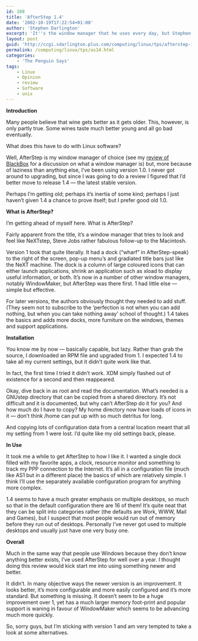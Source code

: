 ```yaml
---
id: 108
title: 'AfterStep 1.4'
date: '2002-10-19T17:22:54+01:00'
author: 'Stephen Darlington'
excerpt: 'It''s the window manager that he uses every day, but Stephen Darlington only now gets around to giving his opinion of it. '
layout: post
guid: 'http://ccgi.sdarlington.plus.com/computing/linux/tps/afterstep-14.html'
permalink: /computing/linux/tps/as14.html
categories:
    - 'The Penguin Says'
tags:
    - Linux
    - Opinion
    - review
    - Software
    - unix
---
```


**Introduction**

Many people believe that wine gets better as it gets older. This, however, is only partly true. Some wines taste much better young and all go bad eventually.

What does this have to do with Linux software?

Well, AfterStep is my window manager of choice (see my [review of BlackBox](blackbox.html) for a discussion on what a window manager is) but, more because of laziness than anything else, I’ve been using version 1.0. I never got around to upgrading, but since I was going to do a review I figured that I’d better move to release 1.4 — the latest stable version.

Perhaps I’m getting old; perhaps it’s inertia of some kind; perhaps I just haven’t given 1.4 a chance to prove itself; but I prefer good old 1.0.

**What is AfterStep?**

I’m getting ahead of myself here. What is AfterStep?

Fairly apparent from the title, it’s a window manager that tries to look and feel like NeXTstep, Steve Jobs rather fabulous follow-up to the Macintosh.

Version 1 took that quite literally. It had a dock (“wharf” in AfterStep-speak) to the right of the screen, pop-up menu’s and gradiated title bars just like the NeXT machine. The dock is a column of large coloured icons that can either launch applications, shrink an application such as xload to display useful information, or both. It’s now in a number of other window managers, notably WindowMaker, but AfterStep was there first. 1 had little else — simple but effective.

For later versions, the authors obviously thought they needed to add stuff. (They seem not to subscribe to the ‘perfection is not when you can add nothing, but when you can take nothing away’ school of thought.) 1.4 takes the basics and adds more docks, more furniture on the windows, themes and support applications.

**Installation**

You know me by now — basically capable, but lazy. Rather than grab the source, I downloaded an RPM file and upgraded from 1. I expected 1.4 to take all my current settings, but it didn’t quite work like that.

In fact, the first time I tried it didn’t work. XDM simply flashed out of existence for a second and then reappeared.

Okay, dive back in as root and read the documentation. What’s needed is a GNUstep directory that can be copied from a shared directory. It’s not difficult and it is documented, but why can’t AfterStep do it for you? And how much do I have to copy? My home directory now have loads of icons in it — don’t think /home can put up with so much detritus for long.

And copying lots of configuration data from a central location meant that all my setting from 1 were lost. I’d quite like my old settings back, please.

**In Use**

It took me a while to get AfterStep to how I like it. I wanted a single dock filled with my favorite apps, a clock, resource monitor and something to track my PPP connection to the Internet. It’s all in a configuration file (much like AS1 but in a different place) the basics of which are relatively simple. I think I’ll use the separately available configuration program for anything more complex.

1.4 seems to have a much greater emphasis on multiple desktops, so much so that in the default configuration there are 16 of them! It’s quite neat that they can be split into categories rather (the defaults are Work, WWW, Mail and Games), but I suspect that most people would run out of memory before they run out of desktops. Personally I’ve never got used to multiple desktops and usually just have one very busy one.

**Overall**

Much in the same way that people use Windows because they don’t know anything better exists, I’ve used AfterStep for well over a year. I thought doing this review would kick start me into using something newer and better.

It didn’t. In many objective ways the newer version is an improvement. It looks better, it’s more configurable and more easily configured and it’s more standard. But something is missing. It doesn’t seem to be a huge improvement over 1, yet has a much larger memory foot-print and popular support is waning in favour of WindowMaker which seems to be advancing much more quickly.

So, sorry guys, but I’m sticking with version 1 and am very tempted to take a look at some alternatives.